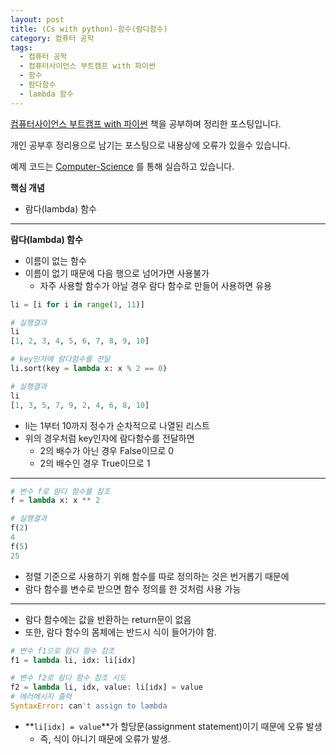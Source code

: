 ```yaml
---
layout: post
title: (Cs with python)-함수(람다함수) 
category: 컴퓨터 공학
tags:
  - 컴퓨터 공학
  - 컴퓨터사이언스 부트캠프 with 파이썬
  - 함수
  - 람다함수
  - lambda 함수
---
```




[컴퓨터사이언스 부트캠프 with 파이썬](http://www.yes24.com/24/goods/58552941) 책을 공부하며 정리한 포스팅입니다.

개인 공부후 정리용으로 남기는 포스팅으로 내용상에 오류가 있을수 있습니다.

예제 코드는 [Computer-Science](https://github.com/KwonSoonWoo/Computer-Science) 를 통해 실습하고 있습니다.



**핵심 개념**

- 람다(lambda) 함수

---

**람다(lambda) 함수**

- 이름이 없는 함수
- 이름이 없기 때문에 다음 행으로 넘어가면 사용불가
  - 자주 사용할 함수가 아닐 경우 람다 함수로 만들어 사용하면 유용

```python
li = [i for i in range(1, 11)]

# 실행결과
li
[1, 2, 3, 4, 5, 6, 7, 8, 9, 10]

# key인자에 람다함수를 전달
li.sort(key = lambda x: x % 2 == 0)

# 실행결과
li
[1, 3, 5, 7, 9, 2, 4, 6, 8, 10]
```

- li는 1부터 10까지 정수가 순차적으로 나열된 리스트
- 위의 경우처럼 key인자에 람다함수를 전달하면
  - 2의 배수가 아닌 경우 False이므로 0
  - 2의 배수인 경우 True이므로 1

---



```python
# 변수 f로 람다 함수를 참조
f = lambda x: x ** 2

# 실행결과
f(2)
4
f(5)
25
```

- 정렬 기준으로 사용하기 위해 함수를 따로 정의하는 것은 번거롭기 때문에
- 람다 함수를 변수로 받으면 함수 정의를 한 것처럼 사용 가능

---



- 람다 함수에는 값을 반환하는 return문이 없음
- 또한, 람다 함수의 몸체에는 반드시 식이 들어가야 함.

```python
# 변수 f1으로 람다 함수 참조
f1 = lambda li, idx: li[idx]

# 변수 f2로 람다 함수 참조 시도
f2 = lambda li, idx, value: li[idx] = value
# 에러메시지 출력
SyntaxError: can't assign to lambda
```

- **```li[idx] = value```**가 할당문(assignment statement)이기 때문에 오류 발생
  - 즉, 식이 아니기 때문에 오류가 발생.